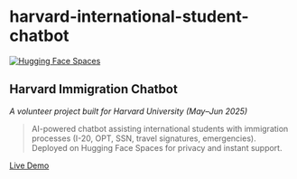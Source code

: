 # harvard-international-student-chatbot

[![Hugging Face Spaces](https://img.shields.io/badge/Hugging%20Face-Spaces-yellow)](https://rebeccah12321-immigration-chatbot.hf.space)

## Harvard Immigration Chatbot

_A volunteer project built for Harvard University (May–Jun 2025)_

> AI-powered chatbot assisting international students with immigration processes (I-20, OPT, SSN, travel signatures, emergencies).  
> Deployed on Hugging Face Spaces for privacy and instant support.

[Live Demo](https://rebeccah12321-immigration-chatbot.hf.space)
